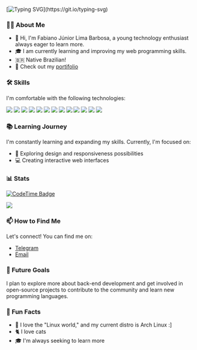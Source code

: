 [![Typing SVG](https://readme-typing-svg.demolab.com/?lines=Hello!;How+are+you?)](https://git.io/typing-svg)

### 👨‍💻 About Me
- 👋 Hi, I'm Fabiano Júnior Lima Barbosa, a young technology enthusiast always eager to learn more.
- 🎓 I am currently learning and improving my web programming skills.
- 🇧🇷 Native Brazilian!
- 💼 Check out my [portifolio](https://fabito02.github.io/Fabiano_Junior_L_B/)

### 🛠️ Skills
I'm comfortable with the following technologies:

<div>
  <img src="https://img.shields.io/badge/html5-%23E34F26.svg?style=for-the-badge&logo=html5&logoColor=white" />
  <img src="https://img.shields.io/badge/css3-%231572B6.svg?style=for-the-badge&logo=css3&logoColor=white" />
  <img src="https://img.shields.io/badge/javascript-%23323330.svg?style=for-the-badge&logo=javascript&logoColor=%23F7DF1E" />
  <img src="https://img.shields.io/badge/typescript-%23007ACC.svg?style=for-the-badge&logo=typescript&logoColor=white" />
  <img src="https://img.shields.io/badge/TSX-%23007ACC.svg?style=for-the-badge&logo=typescript&logoColor=white" />
  <img src="https://img.shields.io/badge/React-%2320232a.svg?style=for-the-badge&logo=react&logoColor=%2361DAFB" />
  <img src="https://img.shields.io/badge/Material--UI-007FFF.svg?style=for-the-badge&logo=mui&logoColor=white" />
  <img src="https://img.shields.io/badge/bootstrap-%23563D7C.svg?style=for-the-badge&logo=bootstrap&logoColor=white" />
  <img src="https://img.shields.io/badge/git-%23F05033.svg?style=for-the-badge&logo=git&logoColor=white" />
  <img src="https://img.shields.io/badge/github-%23121011.svg?style=for-the-badge&logo=github&logoColor=white" />
  <img src="https://img.shields.io/badge/Linux-FCC624?style=for-the-badge&logo=linux&logoColor=black" />
  <img src="https://img.shields.io/badge/shell_script-%23121011.svg?style=for-the-badge&logo=gnu-bash&logoColor=white" />
  <img src="https://img.shields.io/badge/Figma-%23F24E1E.svg?style=for-the-badge&logo=figma&logoColor=white" />
</div>

### 📚 Learning Journey
I'm constantly learning and expanding my skills. Currently, I'm focused on:
- 🎨 Exploring design and responsiveness possibilities
- 💻 Creating interactive web interfaces

### 📊 Stats

[![CodeTime Badge](https://img.shields.io/endpoint?style=social&color=222&url=https%3A%2F%2Fapi.codetime.dev%2Fshield%3Fid%3D32199%26project%3D%26in=0)](https://codetime.dev)
<div>
  <img src="https://github-readme-stats.vercel.app/api?username=Fabito02&show_icons=true&theme=radical" />
</div>

### 📫 How to Find Me
Let's connect! You can find me on:
- [Telegram](https://t.me/BinnaryBard)
- [Email](mailto:fabianojuniorlimaba2@gmail.com)

### 🎯 Future Goals
I plan to explore more about back-end development and get involved in open-source projects to contribute to the community and learn new programming languages.

### 🎉 Fun Facts
- 🐧 I love the "Linux world," and my current distro is Arch Linux :]
- 🐈 I love cats
- 🎓 I'm always seeking to learn more
